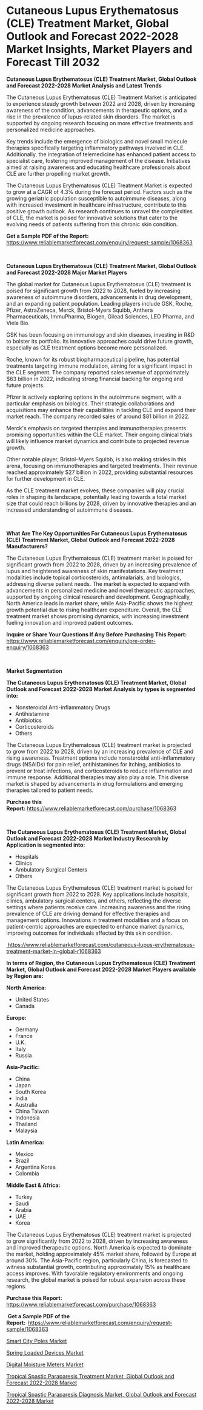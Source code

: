 <p><h1>Cutaneous Lupus Erythematosus (CLE) Treatment Market, Global Outlook and Forecast 2022-2028 Market Insights, Market Players and Forecast Till 2032</h1></p><p><strong>Cutaneous Lupus Erythematosus (CLE) Treatment Market, Global Outlook and Forecast 2022-2028 Market Analysis and Latest Trends</strong></p>
<p><p>The Cutaneous Lupus Erythematosus (CLE) Treatment Market is anticipated to experience steady growth between 2022 and 2028, driven by increasing awareness of the condition, advancements in therapeutic options, and a rise in the prevalence of lupus-related skin disorders. The market is supported by ongoing research focusing on more effective treatments and personalized medicine approaches. </p><p>Key trends include the emergence of biologics and novel small molecule therapies specifically targeting inflammatory pathways involved in CLE. Additionally, the integration of telemedicine has enhanced patient access to specialist care, fostering improved management of the disease. Initiatives aimed at raising awareness and educating healthcare professionals about CLE are further propelling market growth. </p><p>The Cutaneous Lupus Erythematosus (CLE) Treatment Market is expected to grow at a CAGR of 4.3% during the forecast period. Factors such as the growing geriatric population susceptible to autoimmune diseases, along with increased investment in healthcare infrastructure, contribute to this positive growth outlook. As research continues to unravel the complexities of CLE, the market is poised for innovative solutions that cater to the evolving needs of patients suffering from this chronic skin condition.</p></p>
<p><strong>Get a Sample PDF of the Report:&nbsp;</strong> <a href="https://www.reliablemarketforecast.com/enquiry/request-sample/1068363?utm_campaign=2516&utm_medium=2&utm_source=Github&utm_content=ia&utm_term=21032025&utm_id=cutaneous-lupus-erythematosus-cle-treatment-market-global-outlook-and-forecast-2022-2028">https://www.reliablemarketforecast.com/enquiry/request-sample/1068363</a></p>
<p>&nbsp;</p>
<p><strong>Cutaneous Lupus Erythematosus (CLE) Treatment Market, Global Outlook and Forecast 2022-2028 Major Market Players</strong></p>
<p><p>The global market for Cutaneous Lupus Erythematosus (CLE) treatment is poised for significant growth from 2022 to 2028, fueled by increasing awareness of autoimmune disorders, advancements in drug development, and an expanding patient population. Leading players include GSK, Roche, Pfizer, AstraZeneca, Merck, Bristol-Myers Squibb, Anthera Pharmaceuticals, ImmuPharma, Biogen, Gilead Sciences, LEO Pharma, and Viela Bio.</p><p>GSK has been focusing on immunology and skin diseases, investing in R&D to bolster its portfolio. Its innovative approaches could drive future growth, especially as CLE treatment options become more personalized. </p><p>Roche, known for its robust biopharmaceutical pipeline, has potential treatments targeting immune modulation, aiming for a significant impact in the CLE segment. The company reported sales revenue of approximately $63 billion in 2022, indicating strong financial backing for ongoing and future projects.</p><p>Pfizer is actively exploring options in the autoimmune segment, with a particular emphasis on biologics. Their strategic collaborations and acquisitions may enhance their capabilities in tackling CLE and expand their market reach. The company recorded sales of around $81 billion in 2022.</p><p>Merck's emphasis on targeted therapies and immunotherapies presents promising opportunities within the CLE market. Their ongoing clinical trials will likely influence market dynamics and contribute to projected revenue growth.</p><p>Other notable player, Bristol-Myers Squibb, is also making strides in this arena, focusing on immunotherapies and targeted treatments. Their revenue reached approximately $27 billion in 2022, providing substantial resources for further development in CLE.</p><p>As the CLE treatment market evolves, these companies will play crucial roles in shaping its landscape, potentially leading towards a total market size that could reach billions by 2028, driven by innovative therapies and an increased understanding of autoimmune diseases.</p></p>
<p>&nbsp;</p>
<p><strong>What Are The Key Opportunities For Cutaneous Lupus Erythematosus (CLE) Treatment Market, Global Outlook and Forecast 2022-2028 Manufacturers?</strong></p>
<p><p>The Cutaneous Lupus Erythematosus (CLE) treatment market is poised for significant growth from 2022 to 2028, driven by an increasing prevalence of lupus and heightened awareness of skin manifestations. Key treatment modalities include topical corticosteroids, antimalarials, and biologics, addressing diverse patient needs. The market is expected to expand with advancements in personalized medicine and novel therapeutic approaches, supported by ongoing clinical research and development. Geographically, North America leads in market share, while Asia-Pacific shows the highest growth potential due to rising healthcare expenditure. Overall, the CLE treatment market shows promising dynamics, with increasing investment fueling innovation and improved patient outcomes.</p></p>
<p><strong>Inquire or Share Your Questions If Any Before Purchasing This Report:</strong> <a href="https://www.reliablemarketforecast.com/enquiry/pre-order-enquiry/1068363?utm_campaign=2516&utm_medium=2&utm_source=Github&utm_content=ia&utm_term=21032025&utm_id=cutaneous-lupus-erythematosus-cle-treatment-market-global-outlook-and-forecast-2022-2028">https://www.reliablemarketforecast.com/enquiry/pre-order-enquiry/1068363</a></p>
<p>&nbsp;</p>
<p><strong>Market Segmentation</strong></p>
<p><strong>The Cutaneous Lupus Erythematosus (CLE) Treatment Market, Global Outlook and Forecast 2022-2028 Market Analysis by types is segmented into:</strong></p>
<p><ul><li>Nonsteroidal Anti-inflammatory Drugs</li><li>Antihistamine</li><li>Antibiotics</li><li>Corticosteroids</li><li>Others</li></ul></p>
<p><p>The Cutaneous Lupus Erythematosus (CLE) treatment market is projected to grow from 2022 to 2028, driven by an increasing prevalence of CLE and rising awareness. Treatment options include nonsteroidal anti-inflammatory drugs (NSAIDs) for pain relief, antihistamines for itching, antibiotics to prevent or treat infections, and corticosteroids to reduce inflammation and immune response. Additional therapies may also play a role. This diverse market is shaped by advancements in drug formulations and emerging therapies tailored to patient needs.</p></p>
<p><strong>Purchase this Report:&nbsp;</strong><a href="https://www.reliablemarketforecast.com/purchase/1068363?utm_campaign=2516&utm_medium=2&utm_source=Github&utm_content=ia&utm_term=21032025&utm_id=cutaneous-lupus-erythematosus-cle-treatment-market-global-outlook-and-forecast-2022-2028">https://www.reliablemarketforecast.com/purchase/1068363</a></p>
<p>&nbsp;</p>
<p><strong>The Cutaneous Lupus Erythematosus (CLE) Treatment Market, Global Outlook and Forecast 2022-2028 Market Industry Research by Application is segmented into:</strong></p>
<p><ul><li>Hospitals</li><li>Clinics</li><li>Ambulatory Surgical Centers</li><li>Others</li></ul></p>
<p><p>The Cutaneous Lupus Erythematosus (CLE) treatment market is poised for significant growth from 2022 to 2028. Key applications include hospitals, clinics, ambulatory surgical centers, and others, reflecting the diverse settings where patients receive care. Increasing awareness and the rising prevalence of CLE are driving demand for effective therapies and management options. Innovations in treatment modalities and a focus on patient-centric approaches are expected to enhance market dynamics, improving outcomes for individuals affected by this skin condition.</p></p>
<p><a href="https://www.reliablemarketforecast.com/cutaneous-lupus-erythematosus-treatment-market-in-global-r1068363?utm_campaign=2516&utm_medium=2&utm_source=Github&utm_content=ia&utm_term=21032025&utm_id=cutaneous-lupus-erythematosus-cle-treatment-market-global-outlook-and-forecast-2022-2028">&nbsp;https://www.reliablemarketforecast.com/cutaneous-lupus-erythematosus-treatment-market-in-global-r1068363</a></p>
<p><strong>In terms of Region, the Cutaneous Lupus Erythematosus (CLE) Treatment Market, Global Outlook and Forecast 2022-2028 Market Players available by Region are:</strong></p>
<p>
    <p> <strong> North America: </strong>
        <ul>
            <li>United States</li>
            <li>Canada</li>
        </ul>
        </p> 
    <p> <strong> Europe: </strong>
        <ul>
            <li>Germany</li>
            <li>France</li>
            <li>U.K.</li>
            <li>Italy</li>
            <li>Russia</li>
        </ul>
        </p> 
    <p> <strong> Asia-Pacific: </strong>
        <ul>
            <li>China</li>
            <li>Japan</li>
            <li>South Korea</li>
            <li>India</li>
            <li>Australia</li>
            <li>China Taiwan</li>
            <li>Indonesia</li>
            <li>Thailand</li>
            <li>Malaysia</li>
        </ul>
        </p> 
    <p> <strong> Latin America: </strong>
        <ul>
            <li>Mexico</li>
            <li>Brazil</li>
            <li>Argentina Korea</li>
            <li>Colombia</li>
        </ul>
        </p> 
    <p> <strong> Middle East & Africa: </strong>
        <ul>
            <li>Turkey</li>
            <li>Saudi</li>
            <li>Arabia</li>
            <li>UAE</li>
            <li>Korea</li>
        </ul>
    </p>
    </p>
<p><p>The Cutaneous Lupus Erythematosus (CLE) treatment market is projected to grow significantly from 2022 to 2028, driven by increasing awareness and improved therapeutic options. North America is expected to dominate the market, holding approximately 45% market share, followed by Europe at around 30%. The Asia-Pacific region, particularly China, is forecasted to witness substantial growth, contributing approximately 15% as healthcare access improves. With favorable regulatory environments and ongoing research, the global market is poised for robust expansion across these regions.</p></p>
<p><strong>Purchase this Report: </strong><a href="https://www.reliablemarketforecast.com/purchase/1068363?utm_campaign=2516&utm_medium=2&utm_source=Github&utm_content=ia&utm_term=21032025&utm_id=cutaneous-lupus-erythematosus-cle-treatment-market-global-outlook-and-forecast-2022-2028">https://www.reliablemarketforecast.com/purchase/1068363</a></p>
<p>&nbsp;<strong>Get a Sample PDF of the Report:&nbsp;&nbsp;</strong><a href="https://www.reliablemarketforecast.com/enquiry/request-sample/1068363?utm_campaign=2516&utm_medium=2&utm_source=Github&utm_content=ia&utm_term=21032025&utm_id=cutaneous-lupus-erythematosus-cle-treatment-market-global-outlook-and-forecast-2022-2028">https://www.reliablemarketforecast.com/enquiry/request-sample/1068363</a></p>
<p><strong></strong></p>
<p><p><a href="https://www.linkedin.com/pulse/revenue-growth-smart-city-poles-market-7-cagr-from-2025-fppfe?utm_campaign=2516&utm_medium=2&utm_source=Github&utm_content=ia&utm_term=21032025&utm_id=cutaneous-lupus-erythematosus-cle-treatment-market-global-outlook-and-forecast-2022-2028">Smart City Poles Market</a></p><p><a href="https://www.linkedin.com/pulse/spring-loaded-devices-market-report-analyzing-competitive-mhjze?utm_campaign=2516&utm_medium=2&utm_source=Github&utm_content=ia&utm_term=21032025&utm_id=cutaneous-lupus-erythematosus-cle-treatment-market-global-outlook-and-forecast-2022-2028">Spring Loaded Devices Market</a></p><p><a href="https://www.linkedin.com/pulse/digital-moisture-meters-market-expansion-from-2025-2032-c0cie?utm_campaign=2516&utm_medium=2&utm_source=Github&utm_content=ia&utm_term=21032025&utm_id=cutaneous-lupus-erythematosus-cle-treatment-market-global-outlook-and-forecast-2022-2028">Digital Moisture Meters Market</a></p><p><a href="https://github.com/zemonarutaep/Market-Research-Report-List-1/blob/main/tropical-spastic-paraparesis-treatment-market-global-outlook-and-forecast-2022-2028-market.md?utm_campaign=2516&utm_medium=2&utm_source=Github&utm_content=ia&utm_term=21032025&utm_id=cutaneous-lupus-erythematosus-cle-treatment-market-global-outlook-and-forecast-2022-2028">Tropical Spastic Paraparesis Treatment Market, Global Outlook and Forecast 2022-2028 Market</a></p><p><a href="https://github.com/donnypolan/Market-Research-Report-List-1/blob/main/tropical-spastic-paraparesis-diagnosis-market-global-outlook-and-forecast-2022-2028-market.md?utm_campaign=2516&utm_medium=2&utm_source=Github&utm_content=ia&utm_term=21032025&utm_id=cutaneous-lupus-erythematosus-cle-treatment-market-global-outlook-and-forecast-2022-2028">Tropical Spastic Paraparesis Diagnosis Market, Global Outlook and Forecast 2022-2028 Market</a></p></p>